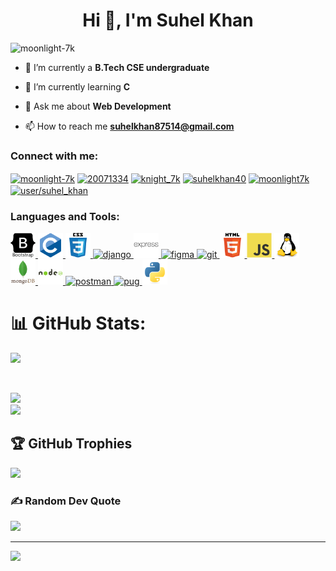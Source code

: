 <h1 align="center">Hi 👋, I'm Suhel Khan</h1>

<p align="left"> <img src="https://komarev.com/ghpvc/?username=moonlight-7k&label=Profile%20views&color=0e75b6&style=flat" alt="moonlight-7k"  /> </p>


- 🔭 I’m currently a **B.Tech CSE undergraduate**

- 🌱 I’m currently learning **C**

- 💬 Ask me about **Web Development**

- 📫 How to reach me **suhelkhan87514@gmail.com** <br>

<h3 align="left">Connect with me:</h3>
<p align="left">
<a href="https://linkedin.com/in/moonlight-7k" target="blank"><img align="center" src="https://raw.githubusercontent.com/rahuldkjain/github-profile-readme-generator/master/src/images/icons/Social/linked-in-alt.svg" alt="moonlight-7k" height="30" width="40" /></a>
<a href="https://stackoverflow.com/users/20071334" target="blank"><img align="center" src="https://raw.githubusercontent.com/rahuldkjain/github-profile-readme-generator/master/src/images/icons/Social/stack-overflow.svg" alt="20071334" height="30" width="40" /></a>
<a href="https://instagram.com/knight_7k" target="blank"><img align="center" src="https://raw.githubusercontent.com/rahuldkjain/github-profile-readme-generator/master/src/images/icons/Social/instagram.svg" alt="knight_7k" height="30" width="40" /></a>
<a href="https://www.behance.net/suhelkhan40" target="blank"><img align="center" src="https://raw.githubusercontent.com/rahuldkjain/github-profile-readme-generator/master/src/images/icons/Social/behance.svg" alt="suhelkhan40" height="30" width="40" /></a>
<a href="https://www.leetcode.com/moonlight7k" target="blank"><img align="center" src="https://raw.githubusercontent.com/rahuldkjain/github-profile-readme-generator/master/src/images/icons/Social/leet-code.svg" alt="moonlight7k" height="30" width="40" /></a>
<a href="https://auth.geeksforgeeks.org/user/user/suhel_khan" target="blank"><img align="center" src="https://raw.githubusercontent.com/rahuldkjain/github-profile-readme-generator/master/src/images/icons/Social/geeks-for-geeks.svg" alt="user/suhel_khan" height="30" width="40" /></a>
</p>

<h3 align="left">Languages and Tools:</h3>
<p align="left"> <a href="https://getbootstrap.com" target="_blank" rel="noreferrer"> <img src="https://raw.githubusercontent.com/devicons/devicon/master/icons/bootstrap/bootstrap-plain-wordmark.svg" alt="bootstrap" width="40" height="40"/> </a> <a href="https://www.cprogramming.com/" target="_blank" rel="noreferrer"> <img src="https://raw.githubusercontent.com/devicons/devicon/master/icons/c/c-original.svg" alt="c" width="40" height="40"/> </a> <a href="https://www.w3schools.com/css/" target="_blank" rel="noreferrer"> <img src="https://raw.githubusercontent.com/devicons/devicon/master/icons/css3/css3-original-wordmark.svg" alt="css3" width="40" height="40"/> </a> <a href="https://www.djangoproject.com/" target="_blank" rel="noreferrer"> <img src="https://cdn.worldvectorlogo.com/logos/django.svg" alt="django" width="40" height="40"/> </a> <a href="https://expressjs.com" target="_blank" rel="noreferrer"> <img src="https://raw.githubusercontent.com/devicons/devicon/master/icons/express/express-original-wordmark.svg" alt="express" width="40" height="40"/> </a> <a href="https://www.figma.com/" target="_blank" rel="noreferrer"> <img src="https://www.vectorlogo.zone/logos/figma/figma-icon.svg" alt="figma" width="40" height="40"/> </a> <a href="https://git-scm.com/" target="_blank" rel="noreferrer"> <img src="https://www.vectorlogo.zone/logos/git-scm/git-scm-icon.svg" alt="git" width="40" height="40"/> </a> <a href="https://www.w3.org/html/" target="_blank" rel="noreferrer"> <img src="https://raw.githubusercontent.com/devicons/devicon/master/icons/html5/html5-original-wordmark.svg" alt="html5" width="40" height="40"/> </a> <a href="https://developer.mozilla.org/en-US/docs/Web/JavaScript" target="_blank" rel="noreferrer"> <img src="https://raw.githubusercontent.com/devicons/devicon/master/icons/javascript/javascript-original.svg" alt="javascript" width="40" height="40"/> </a> <a href="https://www.linux.org/" target="_blank" rel="noreferrer"> <img src="https://raw.githubusercontent.com/devicons/devicon/master/icons/linux/linux-original.svg" alt="linux" width="40" height="40"/> </a> <a href="https://www.mongodb.com/" target="_blank" rel="noreferrer"> <img src="https://raw.githubusercontent.com/devicons/devicon/master/icons/mongodb/mongodb-original-wordmark.svg" alt="mongodb" width="40" height="40"/> </a> <a href="https://nodejs.org" target="_blank" rel="noreferrer"> <img src="https://raw.githubusercontent.com/devicons/devicon/master/icons/nodejs/nodejs-original-wordmark.svg" alt="nodejs" width="40" height="40"/> </a> <a href="https://postman.com" target="_blank" rel="noreferrer"> <img src="https://www.vectorlogo.zone/logos/getpostman/getpostman-icon.svg" alt="postman" width="40" height="40"/> </a> <a href="https://pugjs.org" target="_blank" rel="noreferrer"> <img src="https://cdn.worldvectorlogo.com/logos/pug.svg" alt="pug" width="40" height="40"/> </a> <a href="https://www.python.org" target="_blank" rel="noreferrer"> <img src="https://raw.githubusercontent.com/devicons/devicon/master/icons/python/python-original.svg" alt="python" width="40" height="40"/> </a> </p>


<p align="center">


# 📊 GitHub Stats:
![](https://github-readme-stats.vercel.app/api?username=moonLight-7k&theme=dark&hide_border=false&include_all_commits=true&count_private=true)<br/> <p/>&nbsp; &nbsp; &nbsp; </p>
![](https://github-readme-streak-stats.herokuapp.com/?user=moonLight-7k&theme=dark&hide_border=false)<br/>
![](https://github-readme-stats.vercel.app/api/top-langs/?username=moonLight-7k&theme=dark&hide_border=false&include_all_commits=true&count_private=true&layout=compact)



## 🏆 GitHub Trophies
![](https://github-profile-trophy.vercel.app/?username=moonLight-7k&theme=radical&no-frame=false&no-bg=true&margin-w=4)

### ✍️ Random Dev Quote
![    ](https://quotes-github-readme.vercel.app/api?type=horizontal&theme=tokyonight)

---
[![](https://visitcount.itsvg.in/api?id=moonLight-7k&icon=0&color=0)](https://visitcount.itsvg.in)

</p>

